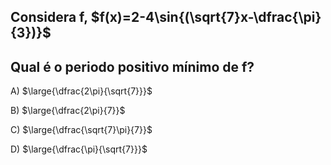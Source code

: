## Considera f, $f(x)=2-4\sin{(\sqrt{7}x-\dfrac{\pi}{3})}$
## Qual é o periodo positivo mínimo de f?
A) $\large{\dfrac{2\pi}{\sqrt{7}}}$

B) $\large{\dfrac{2\pi}{7}}$

C) $\large{\dfrac{\sqrt{7}\pi}{7}}$

D) $\large{\dfrac{\pi}{\sqrt{7}}}$